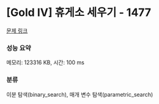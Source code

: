 # [Gold IV] 휴게소 세우기 - 1477 

[문제 링크](https://www.acmicpc.net/problem/1477) 

### 성능 요약

메모리: 123316 KB, 시간: 100 ms

### 분류

이분 탐색(binary_search), 매개 변수 탐색(parametric_search)

